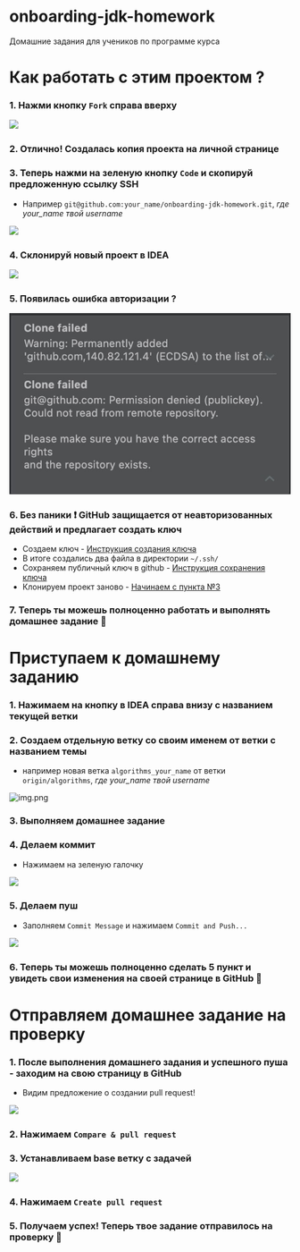 # onboarding-jdk-homework
Домашние задания для учеников по программе курса

Как работать с этим проектом ?
===
### 1. Нажми кнопку `Fork` справа вверху
![](assets/images/1-1.png)
### 2. Отлично! Создалась копия проекта на личной странице
### 3. Теперь нажми на зеленую кнопку `Code` и скопируй предложенную ссылку SSH
- Например `git@github.com:your_name/onboarding-jdk-homework.git`, _где your_name твой username_

![](assets/images/1-3.png)
### 4. Склонируй новый проект в IDEA
![](assets/images/1-4.png)
### 5. Появилась ошибка авторизации ?
![](assets/images/1-5.png)
### 6. Без паники :exclamation: GitHub защищается от неавторизованных действий и предлагает создать ключ
- Создаем ключ - [Инструкция создания ключа](https://docs.github.com/en/authentication/connecting-to-github-with-ssh/generating-a-new-ssh-key-and-adding-it-to-the-ssh-agent)
- В итоге создались два файла в директории `~/.ssh/`
- Сохраняем публичный ключ в github - [Инструкция сохранения ключа](https://docs.github.com/en/authentication/connecting-to-github-with-ssh/adding-a-new-ssh-key-to-your-github-account)
- Клонируем проект заново - [Начинаем с пункта №3](#3-теперь-нажми-на-зеленую-кнопку-code-и-скопируй-предложенную-ссылку-ssh)
### 7. Теперь ты можешь полноценно работать и выполнять домашнее задание :clap:


Приступаем к домашнему заданию
===
### 1. Нажимаем на кнопку в IDEA справа внизу с названием текущей ветки
### 2. Создаем отдельную ветку со своим именем от ветки с названием темы
- например новая ветка `algorithms_your_name` от ветки `origin/algorithms`, _где your_name твой username_

![img.png](assets/images/2-2.png) 
### 3. Выполняем домашнее задание
### 4. Делаем коммит 
- Нажимаем на зеленую галочку

![](assets/images/2-4.png)
### 5. Делаем пуш
- Заполняем `Commit Message` и нажимаем `Commit and Push...`

![](assets/images/2-5.png)
### 6. Теперь ты можешь полноценно сделать 5 пункт и увидеть свои изменения на своей странице в GitHub :clap:


Отправляем домашнее задание на проверку
===
### 1. После выполнения домашнего задания и успешного пуша - заходим на свою страницу в GitHub 
- Видим предложение о создании pull request!

![](assets/images/3-1.png)
### 2. Нажимаем `Compare & pull request`
### 3. Устанавливаем base ветку с задачей 
![](assets/images/3-3.png)
### 4. Нажимаем `Create pull request`
### 5. Получаем успех! Теперь твое задание отправилось на проверку :clap: